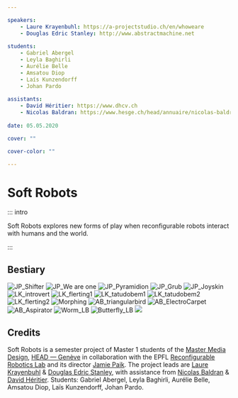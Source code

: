 ```yaml
---

speakers: 
    - Laure Krayenbuhl: https://a-projectstudio.ch/en/whoweare
    - Douglas Edric Stanley: http://www.abstractmachine.net
    
students:
    - Gabriel Abergel
    - Leyla Baghirli
    - Aurélie Belle
    - Amsatou Diop
    - Laís Kunzendorff
    - Johan Pardo
    
assistants:
    - David Héritier: https://www.dhcv.ch
    - Nicolas Baldran: https://www.hesge.ch/head/annuaire/nicolas-baldran
    
date: 05.05.2020

cover: ""

cover-color: ""

---
```


# Soft Robots

::: intro

Soft Robots explores new forms of play when reconfigurable robots interact with humans and the world.

::: 


## Bestiary
![JP_Shifter](https://i.imgur.com/AO1wdFa.gif)
![JP_We are one](https://i.imgur.com/csHcq9x.gif)
![JP_Pyramidion](https://i.imgur.com/7oiahMM.gif)
![JP_Grub](https://i.imgur.com/hJnlkyt.gif)
![JP_Joyskin](https://i.imgur.com/TzXiuJD.gif)
![LK_introvert](https://i.imgur.com/h1CWzUd.gif)
![LK_flerting1](https://i.imgur.com/wBWtk1v.gif)
![LK_tatudobem1](https://i.imgur.com/weFUNo3.gif)
![LK_tatudobem2](https://i.imgur.com/NKAyaed.gif)
![LK_flerting2](https://i.imgur.com/e8Ccccp.gif)
![Morphing](https://i.imgur.com/x9btDDC.gif)
![AB_triangularbird](https://i.imgur.com/fSYqsaC.gif)
![AB_ElectroCarpet](https://i.imgur.com/nx6tZfR.gif)
![AB_Aspirator](https://i.imgur.com/Cu20aVp.gif)
![Worm_LB](https://i.imgur.com/1PSqOas.gif)
![Butterfly_LB](https://i.imgur.com/pzsYXEp.gif)
![](https://i.imgur.com/5lwKgi6.gif)


## Credits

Soft Robots is a semester project of Master 1 students of the [Master Media Design](https://www.hesge.ch/head/en/programs-research/master-arts-media-design), [HEAD&nbsp;—&nbsp;Genève](https://www.hesge.ch/head) in collaboration with the EPFL [Reconfigurable Robotics Lab](https://www.epfl.ch/labs/rrl/) and its director [Jamie Paik](https://people.epfl.ch/jamie.paik). The project leads are [Laure Krayenbuhl](https://a-projectstudio.ch/en/whatwedo) & [Douglas Edric Stanley](http://www.abstractmachine.net), with assistance from [Nicolas Baldran](https://www.hesge.ch/head/annuaire/nicolas-baldran) & [David Héritier](https://www.dhcv.ch). Students: Gabriel Abergel, Leyla Baghirli, Aurélie Belle, Amsatou Diop, Laïs Kunzendorff, Johan Pardo.
